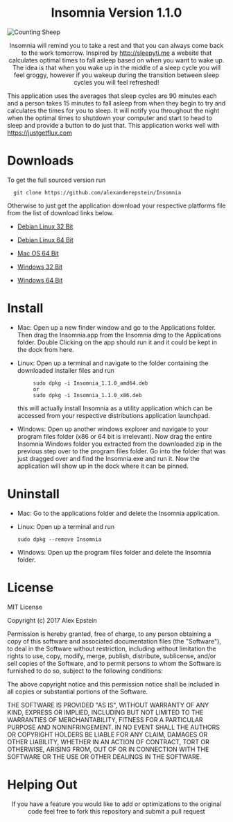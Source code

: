 
<h1 align="center">Insomnia Version 1.1.0</h1>

<img  src="https://github.com/alexanderepstein/Insomnia/blob/master/giphy.gif" alt="Counting Sheep">


<p align="center">Insomnia will remind you to take a rest and that you can always come back to the work tomorrow.
Inspired by <a href="http://sleepyti.me">http://sleepyti.me</a> a website that calculates optimal times to fall asleep based on when you want to wake up.
The idea is that when you wake up in the middle of a sleep cycle you will feel groggy, however if you wakeup during the
transition between sleep cycles you will feel refreshed!

This application uses the averages that sleep cycles are 90 minutes each and a person takes 15 minutes to fall asleep from when they begin to try and calculates the times for you to sleep. It will notify you throughout the night when the optimal times to shutdown your computer and start to head to sleep and provide a button to do just that. This application works well with <a href="https://justgetflux.com">https://justgetflux.com</a>
</p>

# Downloads 
To get the full sourced version run

      git clone https://github.com/alexanderepstein/Insomnia

Otherwise to just get the application download your respective platforms file from the list of download links below.

*  <a href="https://goo.gl/bqXCmt">Debian Linux 32 Bit</a>

* <a href="https://goo.gl/FbHvLh">Debian Linux 64 Bit</a> 

* <a href="https://goo.gl/jMa9a5">Mac OS 64 Bit</a>

* <a href="https://goo.gl/bB61tc">Windows 32 Bit</a> 

* <a href="https://goo.gl/NuzRQ0">Windows 64 Bit</a> 

# Install 

* Mac: Open up a new finder window and go to the Applications folder. Then drag the Insomnia.app from the Insomnia dmg to the Applications folder. Double Clicking on the app should run it and it could be kept in the dock from here.

* Linux: Open up a terminal and navigate to the folder containing the downloaded installer files and run

           sudo dpkg -i Insomnia_1.1.0_amd64.deb
           or
           sudo dpkg -i Insomnia_1.1.0_x86.deb
  this will actually install Insomnia as a utility application which can be accessed from your respective distributions         application launchpad.

* Windows: Open up another windows explorer and navigate to your program files folder (x86 or 64 bit is irrelevant).  Now   drag the entire Insomnia Windows folder you extracted  from the downloaded zip in the previous step over to the program files folder. Go into the folder that was just dragged over and find the Insomnia.exe and run it. Now the application will show up in the dock where it can be pinned.

#  Uninstall 

* Mac: Go to the applications folder and delete the Insomnia application.

* Linux: Open up a terminal and run

      sudo dpkg --remove Insomnia

* Windows: Open up the program files folder and delete the Insomnia folder.


# License

MIT License

Copyright (c) 2017 Alex Epstein

Permission is hereby granted, free of charge, to any person obtaining a copy of this software and associated documentation files (the "Software"), to deal in the Software without restriction, including without limitation the rights to use, copy, modify, merge, publish, distribute, sublicense, and/or sell copies of the Software, and to permit persons to whom the Software is furnished to do so, subject to the following conditions:

The above copyright notice and this permission notice shall be included in all copies or substantial portions of the Software.

THE SOFTWARE IS PROVIDED "AS IS", WITHOUT WARRANTY OF ANY KIND, EXPRESS OR IMPLIED, INCLUDING BUT NOT LIMITED TO THE WARRANTIES OF MERCHANTABILITY, FITNESS FOR A PARTICULAR PURPOSE AND NONINFRINGEMENT. IN NO EVENT SHALL THE AUTHORS OR COPYRIGHT HOLDERS BE LIABLE FOR ANY CLAIM, DAMAGES OR OTHER LIABILITY, WHETHER IN AN ACTION OF CONTRACT, TORT OR OTHERWISE, ARISING FROM, OUT OF OR IN CONNECTION WITH THE SOFTWARE OR THE USE OR OTHER DEALINGS IN THE SOFTWARE.

#  Helping Out 
<p align="center"> If you have a feature you would like to add or optimizations to the original code feel free to fork this repository and submit a pull request </p>
